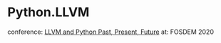 # Python.LLVM
conference: [LLVM and Python Past, Present, Future](https://youtu.be/C57HjehxBRc) at: FOSDEM 2020
